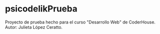 # psicodelikPrueba
Proyecto de prueba hecho para el curso "Desarrollo Web" de CoderHouse.
Autor: Julieta López Ceratto. 
